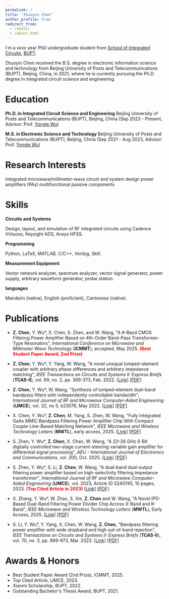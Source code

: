 ```yaml
---
permalink: /
title: "Zhuoyin Chen"
author_profile: true
redirect_from: 
  - /about/
  - /about.html
---
```


I'm a xxxx year PhD undergraduate student from [School of Integrated Circuits](https://ic.bupt.edu.cn/), [BUPT](https://www.bupt.edu.cn/).

Zhuoyin Chen received the B.S. degree in electronic information science and technology from Beijing University of Posts and Telecommunications (BUPT), Beijing, China, in 2021, where he is currently pursuing the Ph.D. degree in integrated circuit science and engineering.


Education
======
**Ph.D. in Integrated Circuit Science and Engineering**
Beijing University of Posts and Telecommunications (BUPT), Beijing, China (Sep 2023 - Present, Advisor: Prof. [Yongle Wu](https://teacher.bupt.edu.cn/wuyongle/en/index.htm))

**M.S. in Electronic Science and Technology**
Beijing University of Posts and Telecommunications (BUPT), Beijing, China (Sep 2021 - Aug 2023, Advisor: Prof. [Yongle Wu](https://teacher.bupt.edu.cn/wuyongle/en/index.htm))

Research Interests
======
integrated microwave/millimeter-wave circuit and system design
power amplifiers (PAs)
multifunctional passive components

Skills
======

**Circuits and Systems**

Design, layout, and simulation of RF integrated circuits using Cadence Virtuoso, Keysight ADS, Ansys HFSS.

**Programming**

Python, LaTeX, MATLAB, C/C++, Verilog, Skill.

**Measurement Equipment**

Vector network analyzer, spectrum analyzer, vector signal generator, power supply, arbitrary waveform generator, probe station.

**languages**

Mandarin (native), English (proficient), Cantonese (native).

Publications
======

- **Z. Chen**, Y. Wu&#42;, X. Chen, S. Zhen, and W. Wang, "A K-Band CMOS Filtering Power Amplifier Based on 4th-Order Band-Pass Transformer-Type Resonators", *International Conference on Microwave and Millimeter Wave Technology* (**ICMMT**), accepted, May 2025. **<font color='red'>(Best Student Paper Award, 2nd Prize)</font>**

- **Z. Chen**, Y. Wu&#42;, Y. Yang, W. Wang, "A novel unequal lumped-element coupler with arbitrary phase differences and arbitrary impedance matching", *IEEE Transactions on Circuits and Systems II: Express Briefs* (**TCAS-II**), vol. 69, no. 2, pp. 369-373, Feb. 2022. [[Link]](https://doi.org/10.1109/tcsii.2021.3093528) [[PDF]](files/2022-TCASII-CPLR.pdf)

- **Z. Chen**, Y. Wu&#42;, W. Wang, "Synthesis of lumped-element dual-band bandpass filters with independently controllable bandwidth", *International Journal of RF and Microwave Computer-Aided Engineering* (**IJMCE**), vol. 32, no 5, e23076, May 2022. [[Link]](https://doi.org/10.1002/mmce.23076) [[PDF]](files/2022-IJMCE-DBPF.pdf)

- X. Chen, Y. Wu&#42;, **Z. Chen**, M. Yang, S. Zhen, W. Wang, "Fully Integrated GaAs MMIC Bandpass Filtering Power Amplifier Chip With Compact Couple-Line-Based Matching Network", *IEEE Microwave and Wireless Technology Letters* (**MWTL**), early access, 2025. [[Link]](https://doi.org/10.1109/lmwt.2025.3578722) [[PDF]](files/3rd-2025-MWTL-FPA_GaAs.pdf)

- S. Zhen, Y. Wu&#42;, **Z. Chen**, X. Chen, W. Wang, "A 22–26 GHz 6-Bit digitally controlled two-stage current-steering variable gain amplifier for differential signal processing", *AEU - International Journal of Electronics and Communications*, vol. 200, Oct. 2025. [[Link]](https://doi.org/10.1016/j.aeue.2025.155905) [[PDF]](files/3rd-2025-AEUE-VGA.pdf)

- S. Zhen, Y. Wu&#42;, S. Li, **Z. Chen**, W. Wang, "A dual-band dual-output filtering power amplifier based on high-selectivity filtering impedance transformer", *International Journal of RF and Microwave Computer-Aided Engineering* (**IJMCE**), vol. 2023, Article ID 5240745, 10 pages, 2023. **<font color='red'>(Top Cited Article in 2023)</font>** [[Link]](https://doi.org/10.1155/2023/5240745) [[PDF]](files/4th-2023-IJMCE-DBDOFPA.pdf)

- X. Zhang, Y. Wu&#42;, W. Zhao, S. Xie, **Z. Chen** and W. Wang, "A Novel IPD-Based Dual-Band Filtering Power Divider Chip Across X-Band and K-Band", *IEEE Microwave and Wireless Technology Letters* (**MWTL**), Early Access, 2025. [[Link]](https://doi.org/10.1109/lmwt.2025.3578707) [[PDF]](files/5th-2025-MWTL-DBFPD.pdf)

- S. Li, Y. Wu&#42;, Y. Yang, X. Chen, W. Wang, **Z. Chen**, "Bandpass filtering power amplifier with wide stopband and high out-of-band rejection", *IEEE Transactions on Circuits and Systems II: Express Briefs* (**TCAS-II**), vol. 70, no. 3, pp. 969-973, Mar. 2023. [[Link]](https://doi.org/10.1109/tcsii.2022.3220619) [[PDF]](files/6th_2023-TCASII-FPA_PCB.pdf)

Awards & Honors
======
- Best Student Paper Award (2nd Prize), ICMMT, 2025.
- Top Cited Article, IJMCE, 2023.
- Xiaomi Scholarship, BUPT, 2022.
- Outstanding Bachelor's Thesis Award, BUPT, 2021.


